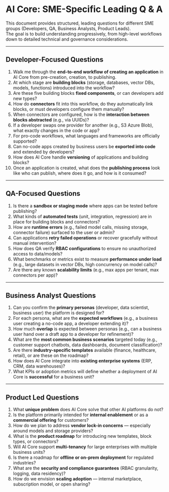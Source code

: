 # AI Core: SME-Specific Leading Q & A

This document provides structured, leading questions for different SME groups (Developers, QA, Business Analysts, Product Leads).  
The goal is to build understanding progressively, from high-level workflows down to detailed technical and governance considerations.  

---

## Developer-Focused Questions

1. Walk me through the **end-to-end workflow of creating an application** in AI Core from pre-creation, creation, to publishing.  
2. At which stage are **building blocks** (storage, databases, vector DBs, models, functions) introduced into the workflow?  
3. Are these five building blocks **fixed components**, or can developers add new types?  
4. How do **connectors** fit into this workflow, do they automatically link blocks, or must developers configure them manually?  
5. When connectors are configured, how is the **interaction between blocks abstracted** (e.g., via UUIDs)?  
6. If a developer swaps one provider for another (e.g., S3 Azure Blob), what exactly changes in the code or app?  
7. For pro-code workflows, what languages and frameworks are officially supported?  
8. Can no-code apps created by business users be **exported into code** and extended by developers?  
9. How does AI Core handle **versioning** of applications and building blocks?  
10. Once an application is created, what does the **publishing process** look like who can publish, where does it go, and how is it consumed?  

---

## QA-Focused Questions

1. Is there a **sandbox or staging mode** where apps can be tested before publishing?  
2. What kinds of **automated tests** (unit, integration, regression) are in place for building blocks and connectors?  
3. How are **runtime errors** (e.g., failed model calls, missing storage, connector failure) surfaced to the user or admin?  
4. Can applications **retry failed operations** or recover gracefully without manual intervention?  
5. How does QA verify **RBAC configurations** to ensure no unauthorized access to data/models?  
6. What benchmarks or metrics exist to measure **performance under load** (e.g., large datasets in vector DBs, high concurrency on model calls)?  
7. Are there any known **scalability limits** (e.g., max apps per tenant, max connectors per app)?  

---

## Business Analyst Questions

1. Can you confirm the **primary personas** (developer, data scientist, business user) the platform is designed for?  
2. For each persona, what are the **expected workflows** (e.g., a business user creating a no-code app, a developer extending it)?  
3. How much **overlap** is expected between personas (e.g., can a business user hand over a draft app to a developer for refinement)?  
4. What are the **most common business scenarios** targeted today (e.g., customer support chatbots, data dashboards, document classification)?  
5. Are there **industry-specific templates** available (finance, healthcare, retail), or are these on the roadmap?  
6. How does AI Core integrate into **existing enterprise systems** (ERP, CRM, data warehouses)?  
7. What KPIs or adoption metrics will define whether a deployment of AI Core is **successful** for a business unit?  

---

## Product Led Questions

1. What **unique problem** does AI Core solve that other AI platforms do not?  
2. Is the platform primarily intended for **internal enablement** or as a **commercial offering** for customers?  
3. How do we plan to address **vendor lock-in concerns** — especially around models and storage providers?  
4. What is the **product roadmap** for introducing new templates, block types, or connectors?  
5. Will AI Core support **multi-tenancy** for large enterprises with multiple business units?  
6. Is there a roadmap for **offline or on-prem deployment** for regulated industries?  
7. What are the **security and compliance guarantees** (RBAC granularity, logging, data residency)?  
8. How do we envision **scaling adoption** — internal marketplace, subscription model, or open sharing?  

